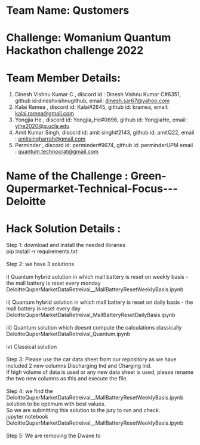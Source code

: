 # Team Name: Qustomers
# Challenge: Womanium Quantum Hackathon challenge 2022

# Team Member Details: 

  1. Dinesh Vishnu Kumar C , discord id : Dinesh Vishnu Kumar C#6351, github id:dineshvishnugithub, email: dinesh.sar67@yahoo.com
  2. Kalai Ramea , discord id: Kalai#2645, github id: kramea, email: kalai.ramea@gmail.com
  3. Yongjia He , discord id: Yongjia_He#0696, github id: YongjiaHe, email: yjhe2020@g.ucla.edu
  4. Amit Kumar Singh, discord id: amit singh#2143, github id: amitQ22, email : amitsingharrah@gmail.com
  5. Perminder , discord id: perminder#9674, github id: perminderUPM  email : quantum.technocrat@gmail.com
  
# Name of the Challenge : Green-Qupermarket-Technical-Focus---Deloitte

# Hack Solution Details :<br>
Step 1: download and install the needed libraries<br>
pip install -r requirements.txt <br>
<br>
Step 2: we have 3 solutions <br>
<br>
i)   Quantum hybrid solution in which mall battery is reset on weekly basis - the mall battery is reset every monday<br>
     DeloitteQuperMarketDataRetreival__MallBatteryResetWeeklyBasis.ipynb<br>
     <br>
ii)  Quantum hybrid solution in which mall battery is reset on daily basis - the mall battery is reset every day<br>
     DeloitteQuperMarketDataRetreival_MallBatteryResetDailyBasis.ipynb<br>
     <br>
iii) Quantum solution which doesnt compute the calculations classically<br>
     DeloitteQuperMarketDataRetreival_Quantum.ipynb<br>
     <br>
iv)  Classical solution<br>
<br>
Step 3: Please use the car data sheet from our repository as we have included 2 new columns Discharging Ind and Charging Ind.<br>
If high volume of data is used or any new data sheet is used, please rename the two new columns as this and execute the file.<br>
<br>
Step 4: we find the DeloitteQuperMarketDataRetreival__MallBatteryResetWeeklyBasis.ipynb solution to be optimum with best values.<br>
        So we are submitting this solution to the jury to run and check.<br>
        jupyter notebook DeloitteQuperMarketDataRetreival__MallBatteryResetWeeklyBasis.ipynb<br>
 <br>
Step 5: We are removing the Dwave to
